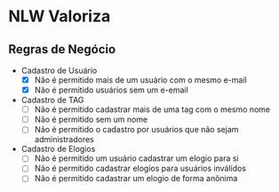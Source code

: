 # NLW Valoriza

## Regras de Negócio

- Cadastro de Usuário
  - [x] Não é permitido mais de um usuário com o mesmo e-mail
  - [x] Não é permitido usuários sem um e-email
- Cadastro de TAG
  - [ ] Não é permitido cadastrar mais de uma tag com o mesmo nome
  - [ ] Não é permitido sem um nome
  - [ ] Não é permitido o cadastro por usuários que não sejam administradores
- Cadastro de Elogios
  - [ ] Não é permitido um usuário cadastrar um elogio para si
  - [ ] Não é permitido cadastrar elogios para usuários inválidos
  - [ ] Não é permitido cadastrar um elogio de forma anônima
